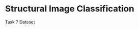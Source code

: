 # Structural Image Classification

[Task 7 Dataset](https://apps.peer.berkeley.edu/phi-net/?ed=download&guid=sypvzr-ngymwk-qnbftk-vosygf-rvasit--cxbvin-lmxdhg-ukdzwv-xdiszp-hmszbu)
